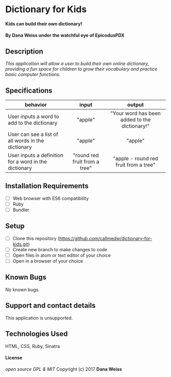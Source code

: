 # Dictionary for Kids
#### Kids can build their own dictionary!

#### By Dana Weiss under the watchful eye of EpicodusPDX

## Description
_This application will allow a user to build their own online dictionary, providing a fun space for children to grow their vocabulary and practice basic computer functions._

## Specifications
| behavior |  input   |  output  |
|----------|:--------:|:--------:|
| User inputs a word to add to the dictionary | "apple" | "Your word has been added to the dictionary!" |
| User can see a list of all words in the dictionary | "apple" | "apple" |
| User inputs a definition for a word in the dictionary | "round red fruit from a tree" | "apple - round red fruit from a tree" |

## Installation Requirements
- [ ] Web browser with ES6 compatibility
- [ ] Ruby
- [ ] Bundler

## Setup
- [ ] Clone this repository (https://github.com/callmedw/dictionary-for-kids.git)
- [ ] Create new branch to make changes to code
- [ ] Open files in atom or text editor of your choice
- [ ] Open in a browser of your choice

## Known Bugs
No known bugs.

## Support and contact details
This application is unsupported.

## Technologies Used
HTML, CSS, Ruby, Sinatra

#### License
*open source GPL & MIT*
Copyright (c) 2017 **Dana Weiss**
